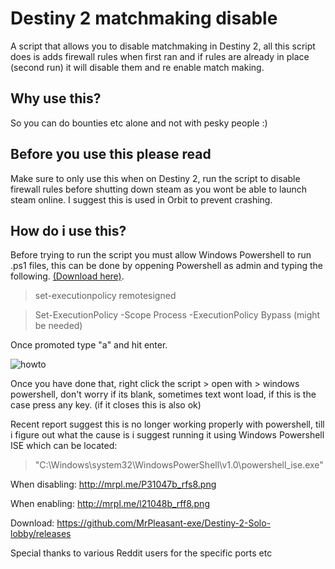 # Destiny 2 matchmaking disable
A script that allows you to disable matchmaking in Destiny 2, all this script does is adds firewall rules when first ran and if rules are already in place (second run) it will disable them and re enable match making. 

## Why use this? 

So you can do bounties etc alone and not with pesky people :) 

## Before you use this please read

Make sure to only use this when on Destiny 2, run the script to disable firewall rules before shutting down steam as you wont be able to launch steam online. I suggest this is used in Orbit to prevent crashing. 

## How do i use this?

Before trying to run the script you must allow Windows Powershell to run .ps1 files, this can be done by oppening Powershell as admin and typing the following. [(Download here)](https://github.com/MrPleasant-exe/Destiny-2-Solo-lobby/releases).

> set-executionpolicy remotesigned

> Set-ExecutionPolicy -Scope Process -ExecutionPolicy Bypass (might be needed)

Once promoted type "a" and hit enter. 

![howto](http://mrpl.me/pc1046b_rfx3.gif)

Once you have done that, right click the script > open with > windows powershell, don't worry if its blank, sometimes text wont load, if this is the case press any key. (if it closes this is also ok)

Recent report suggest this is no longer working properly with powershell, till i figure out what the cause is i suggest running it using Windows Powershell ISE which can be located:

> "C:\Windows\system32\WindowsPowerShell\v1.0\powershell_ise.exe"

When disabling: http://mrpl.me/P31047b_rfs8.png

When enabling: http://mrpl.me/l21048b_rff8.png

Download: https://github.com/MrPleasant-exe/Destiny-2-Solo-lobby/releases

Special thanks to various Reddit users for the specific ports etc
